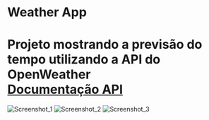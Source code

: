# Weather App

Projeto mostrando a previsão do tempo utilizando a API do OpenWeather <br>
[Documentação API](https://openweathermap.org/api/hourly-forecast)
=======
![Screenshot_1](https://user-images.githubusercontent.com/66148304/158549499-e974a855-7524-4e09-8c42-91198179bfd5.png)
![Screenshot_2](https://user-images.githubusercontent.com/66148304/158549510-3734deab-dc3e-4e34-91d0-c72f8873e60a.png)
![Screenshot_3](https://user-images.githubusercontent.com/66148304/158549517-1ee0575d-acb9-4dce-8701-8a9a3f6e902b.png)